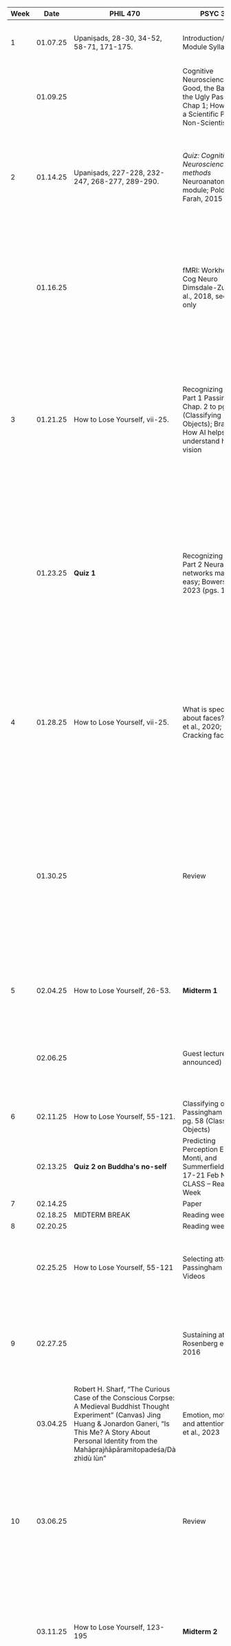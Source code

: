 
| Week | Date     | PHIL 470                                                                                                                                                                                                                                | PSYC 365                                                                                                                            | PHIL 451                                                                                                                                                                                                                                                                                                                                               |
| ---- | -------- | --------------------------------------------------------------------------------------------------------------------------------------------------------------------------------------------------------------------------------------- | ----------------------------------------------------------------------------------------------------------------------------------- | ------------------------------------------------------------------------------------------------------------------------------------------------------------------------------------------------------------------------------------------------------------------------------------------------------------------------------------------------------ |
| 1    | 01.07.25 | Upaniṣads, 28-30, 34-52, 58-71, 171-175.                                                                                                                                                                                                | Introduction/Syllabus Module Syllabus                                                                                               | *Introduction to the course* Philip Goff, “Galileo’s Big Mistake” Formulating ‘physicalism’                                                                                                                                                                                                                                                            |
|      | 01.09.25 |                                                                                                                                                                                                                                         | Cognitive Neuroscience: The Good, the Bad, and the Ugly Passingham Chap 1; How to Read a Scientific Paper for Non-Scientists        | *The completeness question* Stoljar, “Physicalism” (SEP entry), §§1-3; Seager, Theories of Consciousness, pp7-13                                                                                                                                                                                                                                       |
| 2    | 01.14.25 | Upaniṣads, 227-228, 232-247, 268-277, 289-290.                                                                                                                                                                                          | *Quiz: Cognitive Neuroscience methods* Neuroanatomy module; Poldrack & Farah, 2015                                                  | *The condition question* Montero, “The Body Problem” Stoljar, “Physicalism (SEP entry), §5.4 Optional: Montero, “Post-physicalism” Arguing for physicalism: the problem of mental causation                                                                                                                                                            |
|      | 01.16.25 |                                                                                                                                                                                                                                         | fMRI: Workhorse of Cog Neuro Dimsdale-Zucker et al., 2018, section 1 only                                                           | *The ‘causal argument’ for physicalism (aka, the ‘causal exclusion argument’)* Papineau, “The Case for Materialism” Seager, Theories of Consciousness, pp13-17 Optional: Kim, excerpt from Physicalism, or Something Near Enough                                                                                                                       |
| 3    | 01.21.25 | How to Lose Yourself, vii-25.                                                                                                                                                                                                           | Recognizing objects Part 1 Passingham Chap. 2 to pg. 58 (Classifying Objects); Brain facts: How AI helps us understand human vision | *Responding to the causal argument: Embracing overdetermination?* Bennett, “Exclusion Again” Optional: Bennett, “Why the Exclusion Problem Seems Intractable, and How, Just Maybe, to Tract it” Wilson, “How Superduper does a Physicalist Supervenience Need to be?”                                                                                  |
|      | 01.23.25 | **Quiz 1**                                                                                                                                                                                                                              | Recognizing Objects Part 2 Neural networks made easy; Bowers et al., 2023 (pgs. 1-19)                                               | *Responding to the causal argument: What role for the conservation laws?* Gibb, “Closure Principles and the Laws of Conservation of Energy and Momentum” Optional: Papineau, “Appendix: The History of the Completeness of Physics”; Lowe, “Causal Closure Principles and Emergentism” (Chapter 2 of Personal Agency)                                  |
| 4    | 01.28.25 | How to Lose Yourself, vii-25.                                                                                                                                                                                                           | What is special about faces? Harada et al., 2020; Cracking face code                                                                | *Can interactionist dualists embrace the causal completeness of the physical?* Gibb, “Defending Dualism” Optional: Gibb, “Mental Causation and Double Prevention” Lowe “Self, Agency, and Mental Causation” (excerpt from Personal Agency) From Causation to content                                                                                   |
|      | 01.30.25 |                                                                                                                                                                                                                                         | Review                                                                                                                              | *Naturalizing intentionality (I)* Morgan & Piccinini, “Towards a Cognitive Neuroscience of Intentionality” Shea, “Naturalizing Intentionality” Optional: Michael Rescorla, “The Computational Theory of Mind” (SEP); Michael Rescorla, “The Language of Thought Hypothesis” (SEP); Neander & Schulte – “Teleological Theories of Mental Content” (SEP) |
| 5    | 02.04.25 | How to Lose Yourself, 26-53.                                                                                                                                                                                                            | **Midterm 1**                                                                                                                       | *Naturalizing intentionality (II)* No new reading Arguing against physicalism: The ‘hard problem’ of consciousness                                                                                                                                                                                                                                     |
|      | 02.06.25 |                                                                                                                                                                                                                                         | Guest lecture (to be announced) TBD                                                                                                 | *The modal argument (Part 1)* Saul Kripke, excerpt from Naming and Necessity Optional: 5 Christopher Hill, “Conceivability, Possibility, and the Mind-Body Problem”                                                                                                                                                                                    |
| 6    | 02.11.25 | How to Lose Yourself, 55-121.                                                                                                                                                                                                           | Classifying objects Passingham Chap. 2 pg. 58 (Classifying Objects)                                                                 | *The modal argument (Part 2)* No new readings                                                                                                                                                                                                                                                                                                          |
|      | 02.13.25 | **Quiz 2 on Buddha's no-self**                                                                                                                                                                                                          | Predicting Perception Egner, Monti, and Summerfield, 2009 17-21 Feb NO CLASS – Reading Week                                         | *The knowledge argument* Frank Jackson, “Epiphenomenal Qualia”, and post-script                                                                                                                                                                                                                                                                        |
| 7    | 02.14.25 |                                                                                                                                                                                                                                         | Paper                                                                                                                               | **Short Paper**                                                                                                                                                                                                                                                                                                                                        |
|      | 02.18.25 | MIDTERM BREAK                                                                                                                                                                                                                           | Reading week                                                                                                                        | Reading week                                                                                                                                                                                                                                                                                                                                           |
| 8    | 02.20.25 |                                                                                                                                                                                                                                         | Reading week                                                                                                                        | Reading week                                                                                                                                                                                                                                                                                                                                           |
|      | 02.25.25 | How to Lose Yourself, 55-121                                                                                                                                                                                                            | Selecting attention Passingham Chap. 3; Videos                                                                                      | *The zombie argument* David Chalmers, “Consciousness and Its Place in Nature,” §§1-3, 6, and 9-10 Physicalist responses to the hard problem                                                                                                                                                                                                            |
| 9    | 02.27.25 |                                                                                                                                                                                                                                         | Sustaining attention Rosenberg et al., 2016                                                                                         | *A priori (‘Type-A’) physicalism: Robo- Mary* Daniel Dennett, “What RoboMary Knows” Optional: David Chalmers, “Consciousness and Its Place in Nature,” §4                                                                                                                                                                                              |
|      | 03.04.25 | Robert H. Sharf, “The Curious Case of the Conscious Corpse: A Medieval Buddhist Thought Experiment” (Canvas) Jing Huang & Jonardon Ganeri, “Is This Me? A Story About Personal Identity from the Mahāprajñāpāramitopadeśa/Dà zhìdù lùn” | Emotion, motivation and attention Inman et al., 2023                                                                                | *A priori (‘Type-A’) physicalism: the ‘abilities’ reply* David Lewis, “What Experience Teaches”; postscript to “Mad Pain and Martian Pain”                                                                                                                                                                                                             |
| 10   | 03.06.25 |                                                                                                                                                                                                                                         | Review                                                                                                                              | *A priori (‘Type-A’) physicalism: reductive representationalism and illusionism* Frank Jackson, “The Knowledge Argument, Diaphanousness, Representationalism”; Keith Frankish, “An Illusionist Theory of Consciousness”                                                                                                                                |
|      | 03.11.25 | How to Lose Yourself, 123-195                                                                                                                                                                                                           | **Midterm 2**                                                                                                                       | *A posteriori (‘Type-B’) physicalism* Katalin Balog, ‘Acquaintance and the mind-body problem’ Optional: Brian Loar, ‘Phenomenal States’ David Chalmers, “Consciousness and Its Place in Nature,” §5                                                                                                                                                    |
| 11   | 03.13.25 |                                                                                                                                                                                                                                         | Reward and attention (& learning) Anderson et al., 2016; 2 Dopamine blogs                                                           | *Against a posteriori (‘Type-B’) physicalism* David Chalmers, “Phenomenal Concepts and the Explanatory Gap” Optional: Philip Goff, “A Posteriori Physicalists Get Our Phenomenal Concepts Wrong”                                                                                                                                                       |
|      | 03.18.25 | How to Lose Yourself, 123-195                                                                                                                                                                                                           | The Hippocampus: From space travel to time travel Passingham Chapter 4; Fernandez- Velasco & Spiers, 2024                           | *A posteriori (aka , ‘type-B’) physicalists strike back?* Katalin Balog, “In Defense of the Phenomenal Concept Strategy” Optional: Janet Levin, “Once More Unto the Breach: Type B Physicalism, Phenomenal Concepts, and the Epistemic Gap” Neglected alternatives to the mind-body problem                                                            |
| 12   | 03.20.25 |                                                                                                                                                                                                                                         | Episodic memory How to See a Memory                                                                                                 | *Consciousness and ignorance* Stoljar, “The Epistemic Approach”                                                                                                                                                                                                                                                                                        |
|      | 03.25.25 | **Quiz 3 on Chan**                                                                                                                                                                                                                      | Rehearsing and retrieving memories Bird et al., 2015                                                                                | *Might consciousness be a mystery? (‘Mysterianism’)* McGinn, “Can We Solve the Mind-Body Problem?”                                                                                                                                                                                                                                                     |
| 13   | 03.27.25 | Jonardon Ganeri, Inwardness, ix-50.                                                                                                                                                                                                     | **Midterm 3**                                                                                                                       | *Might consciousness be the intrinsic nature of the physical? (‘Russellian Monism’)* Philip Goff and Sam Coleman “Russellian Monism”; Optional: Hedda Hassel Morch, “The Argument for Panpsychism from Experience of Causation”; Daniel Stoljar, “Two Conceptions of the Physical”                                                                     |
|      | 04.01.25 | Jonardon Ganeri, Inwardness, 51-101                                                                                                                                                                                                     | Final projects                                                                                                                      | *Might consciousness be all there is? (Monistic idealism)* Miri Albahari, “Panpsychism and the Inner-Outer Gap Problem” Miri Albahari, “Is Universal Consciousness Fit for Ground?” Optional: Miri Albahari, “Perennial Idealism: A Mystical Solution to the Mind- Body Problem”                                                                       |
| 14   | 04.03.25 |                                                                                                                                                                                                                                         | Final projects                                                                                                                      | Catch up and review No new readings                                                                                                                                                                                                                                                                                                                    |
|      | 04.08.25 |                                                                                                                                                                                                                                         | Final projects                                                                                                                      | Long paper                                                                                                                                                                                                                                                                                                                                             |
|      |          | **Final Paper**                                                                                                                                                                                                                         |                                                                                                                                     |                                                                                                                                                                                                                                                                                                                                                        |

